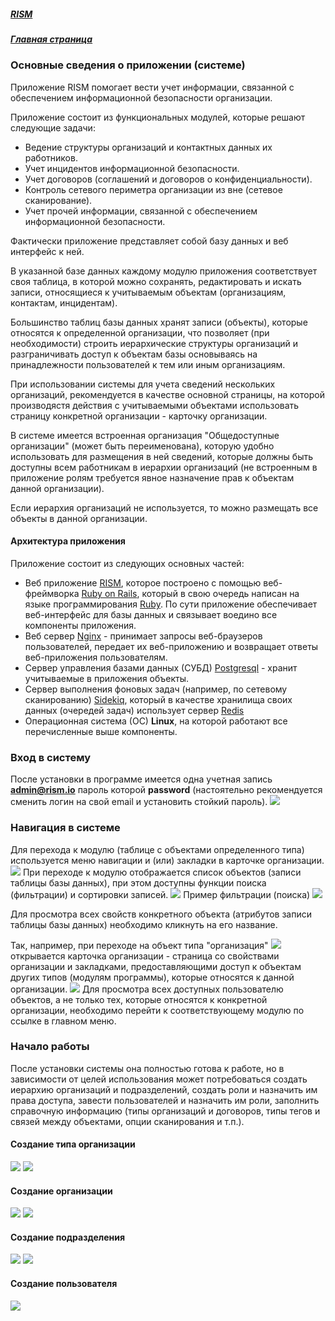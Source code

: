 ##### [RISM](../rism/index.md)
##### [Главная страница](../../index.md)
### Основные сведения о приложении (системе)
Приложение RISM помогает вести учет информации, связанной с обеспечением информационной безопасности организации.

Приложение состоит из функциональных модулей, которые решают следующие задачи:
* Ведение структуры организаций и контактных данных их работников.
* Учет инцидентов информационной безопасности.
* Учет договоров (соглашений и договоров о конфиденциальности).
* Контроль сетевого периметра организации из вне (сетевое сканирование).
* Учет прочей информации, связанной с обеспечением информационной безопасности.

Фактически приложение представляет собой базу данных и веб интерфейс к ней.

В указанной базе данных каждому модулю приложения соответствует своя таблица, в которой можно сохранять, редактировать и искать записи, относящиеся к учитываемым объектам (организациям, контактам, инцидентам).

Большинство таблиц базы данных хранят записи (объекты), которые относятся к определенной организации, что позволяет (при необходимости) строить иерархические структуры организаций и разграничивать доступ к объектам базы основываясь на принадлежности пользователей к тем или иным организациям.

При использовании системы для учета сведений нескольких организаций, рекомендуется в качестве основной страницы, на которой производястя действия с учитываемыми объектами использовать страницу конкретной организации - карточку организации.

В системе имеется встроенная организация "Общедоступные организации" (может быть переименована), которую удобно использовать для размещения в ней сведений, которые должны быть доступны всем работникам в иерархии организаций (не встроенным в приложение ролям требуется явное назначение прав к объектам данной организации).

Если иерархия организаций не используется, то можно размещать все объекты в данной организации.

#### Архитектура приложения
Приложение состоит из следующих основных частей:
* Веб приложение [RISM](https://github.com/atilla777/rism), которое построено с помощью веб-фреймворка [Ruby on Rails](https://rubyonrails.org/), который в свою очередь написан на языке программирования [Ruby](https://www.ruby-lang.org/en/). По сути приложение обеспечивает веб-интерфейс для базы данных и связывает воедино все компоненты приложения.
* Веб сервер [Nginx](http://nginx.org/ru/) - принимает запросы веб-браузеров пользователей, передает их веб-приложению и возвращает ответы веб-приложения пользователям.
* Сервер управления базами данных (СУБД) [Postgresql](https://www.postgresql.org) - хранит учитываемые в приложения объекты.
* Сервер выполнения фоновых задач (например, по сетевому сканированию) [Sidekiq](https://sidekiq.org), который в качестве хранилища своих данных (очередей задач) использует сервер [Redis]( https://redis.io/)
* Операционная система (ОС) **Linux**, на которой работают все перечисленные выше компоненты.

### Вход в систему
После установки в программе имеется одна учетная запись **admin@rism.io** пароль которой **password** (настоятельно рекомендуется сменить логин на свой email и установить стойкий пароль).
![](login.png)

### Навигация в системе
Для перехода к модулю (таблице с объектами определенного типа) используется меню навигации и (или) закладки в карточке организации.
![](index.png)
При переходе к модулю отображается список объектов (записи таблицы базы данных), при этом доступны функции поиска (фильтрации) и сортировки записей.
![](organization.png)
Пример фильтрации (поиска)
![](user_index.png)

Для просмотра всех свойств конкретного объекта (атрибутов записи таблицы базы данных) необходимо кликнуть на его название.

Так, например, при переходе на объект типа "организация"
![](show_organization.png)
 открывается карточка организации - страница со свойствами организации и закладками, предоставляющими доступ к объектам других типов (модулям программы), которые относятся к данной организации.
![](organization_menu.png)
Для просмотра всех доступных пользователю объектов, а не только тех, которые относятся к конкретной организации, необходимо перейти к соответствующему модулю по ссылке в главном меню.
### Начало работы
После установки системы она полностью готова к работе, но в зависимости от целей использования может потребоваться создать иерархию организаций и подразделений, создать роли и назначить им права доступа, завести пользователей и назначить им роли, заполнить справочную информацию (типы организаций и договоров, типы тегов и связей между объектами, опции сканирования и т.п.).
#### Создание типа организации
![](new_organization_kind.png)
![](create_organization_kind.png)
#### Создание организации
![](new_organization.png)
![](create_organization.png)
#### Создание подразделения
![](new_user_department.png)
![](create_organization.png)
#### Создание пользователя
![](create_user.png)
